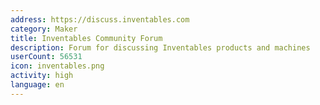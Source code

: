 ```yaml
---
address: https://discuss.inventables.com
category: Maker
title: Inventables Community Forum
description: Forum for discussing Inventables products and machines
userCount: 56531
icon: inventables.png
activity: high
language: en
---
```

